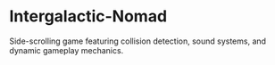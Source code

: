 # Intergalactic-Nomad
Side-scrolling game featuring collision detection, sound systems, and dynamic gameplay mechanics.
